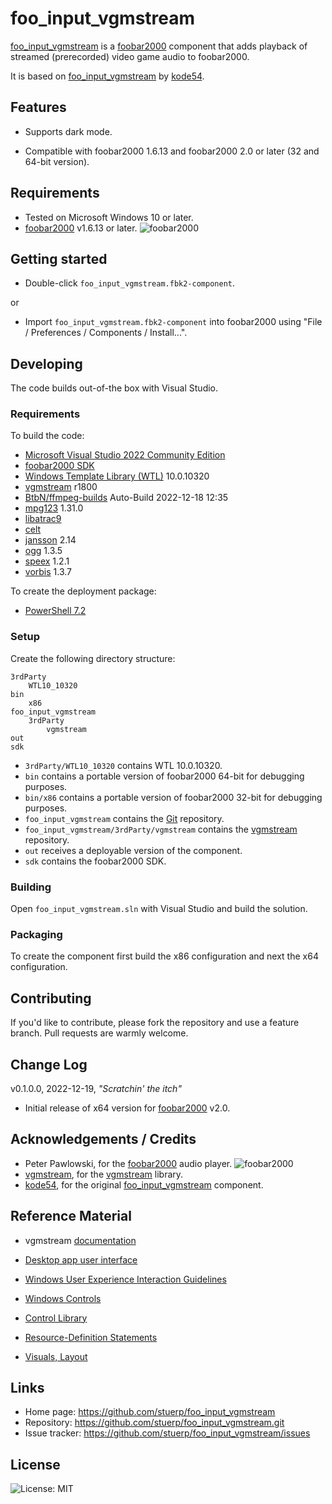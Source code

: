 
# foo_input_vgmstream

[foo_input_vgmstream](https://github.com/stuerp/foo_input_vgmstream/releases) is a [foobar2000](https://www.foobar2000.org/) component that adds playback of streamed (prerecorded) video game audio to foobar2000.

It is based on [foo_input_vgmstream](https://gitlab.com/kode54/foo_input_vgmstream) by [kode54](https://gitlab.com/kode54).

## Features

* Supports dark mode.

* Compatible with foobar2000 1.6.13 and foobar2000 2.0 or later (32 and 64-bit version).

## Requirements

* Tested on Microsoft Windows 10 or later.
* [foobar2000](https://www.foobar2000.org/download) v1.6.13 or later. ![foobar2000](https://www.foobar2000.org/button-small.png)

## Getting started

* Double-click `foo_input_vgmstream.fbk2-component`.

or

* Import `foo_input_vgmstream.fbk2-component` into foobar2000 using "File / Preferences / Components / Install...".

## Developing

The code builds out-of-the box with Visual Studio.

### Requirements

To build the code:

* [Microsoft Visual Studio 2022 Community Edition](https://visualstudio.microsoft.com/downloads/)
* [foobar2000 SDK](https://www.foobar2000.org/SDK)
* [Windows Template Library (WTL)](https://github.com/Win32-WTL/WTL) 10.0.10320
* [vgmstream](https://github.com/vgmstream/vgmstream)  r1800
* [BtbN/ffmpeg-builds](https://github.com/BtbN/FFmpeg-Builds/releases/tag/autobuild-2022-12-18-12-35) Auto-Build 2022-12-18 12:35
* [mpg123](https://www.mpg123.de/download.shtml) 1.31.0
* [libatrac9](https://github.com/Thealexbarney/Libatrac9/)
* [celt](https://gitlab.xiph.org/xiph/celt)
* [jansson](https://github.com/akheron/jansson) 2.14
* [ogg](https://github.com/xiph/ogg/) 1.3.5
* [speex](https://gitlab.xiph.org/xiph/speex/) 1.2.1
* [vorbis](https://github.com/xiph/vorbis/) 1.3.7

To create the deployment package:

* [PowerShell 7.2](https://github.com/PowerShell/PowerShell)

### Setup

Create the following directory structure:

    3rdParty
        WTL10_10320
    bin
        x86
    foo_input_vgmstream
        3rdParty
            vgmstream
    out
    sdk

* `3rdParty/WTL10_10320` contains WTL 10.0.10320.
* `bin` contains a portable version of foobar2000 64-bit for debugging purposes.
* `bin/x86` contains a portable version of foobar2000 32-bit for debugging purposes.
* `foo_input_vgmstream` contains the [Git](https://github.com/stuerp/foo_input_vgmstream) repository.
* `foo_input_vgmstream/3rdParty/vgmstream` contains the [vgmstream](https://github.com/vgmstream/vgmstream.git) repository.
* `out` receives a deployable version of the component.
* `sdk` contains the foobar2000 SDK.

### Building

Open `foo_input_vgmstream.sln` with Visual Studio and build the solution.

### Packaging

To create the component first build the x86 configuration and next the x64 configuration.

## Contributing

If you'd like to contribute, please fork the repository and use a feature
branch. Pull requests are warmly welcome.

## Change Log

v0.1.0.0, 2022-12-19, *"Scratchin' the itch"*

* Initial release of x64 version for [foobar2000](https://www.foobar2000.org/) v2.0.

## Acknowledgements / Credits

* Peter Pawlowski, for the [foobar2000](https://www.foobar2000.org/) audio player. ![foobar2000](https://www.foobar2000.org/button-small.png)
* [vgmstream](https://github.com/vgmstream), for the [vgmstream](https://github.com/vgmstream/vgmstream) library.
* [kode54](https://gitlab.com/kode54), for the original [foo_input_vgmstream](https://gitlab.com/kode54/vgmstream) component.

## Reference Material

* vgmstream [documentation](https://vgmstream.org/)

* [Desktop app user interface](https://learn.microsoft.com/en-us/windows/win32/windows-application-ui-development)
* [Windows User Experience Interaction Guidelines](https://learn.microsoft.com/en-us/windows/win32/uxguide/guidelines)
* [Windows Controls](https://learn.microsoft.com/en-us/windows/win32/controls/window-controls)
* [Control Library](https://learn.microsoft.com/en-us/windows/win32/controls/individual-control-info)
* [Resource-Definition Statements](https://learn.microsoft.com/en-us/windows/win32/menurc/resource-definition-statements)
* [Visuals, Layout](https://learn.microsoft.com/en-us/windows/win32/uxguide/vis-layout)

## Links

* Home page: https://github.com/stuerp/foo_input_vgmstream
* Repository: https://github.com/stuerp/foo_input_vgmstream.git
* Issue tracker: https://github.com/stuerp/foo_input_vgmstream/issues

## License

![License: MIT](https://img.shields.io/badge/license-MIT-yellow.svg)

